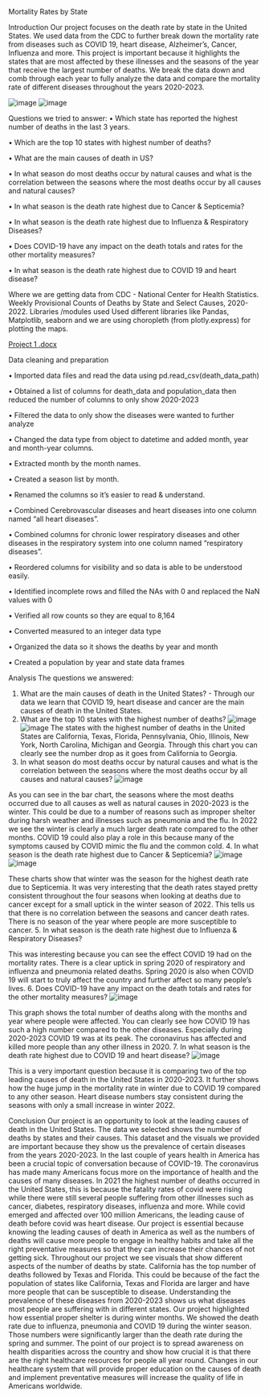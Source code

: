 Mortality Rates by State

Introduction
Our project focuses on the death rate by state in the United States. We used data from the CDC to further break down the mortality rate from diseases such as COVID 19, heart disease, Alzheimer’s, Cancer, Influenza and more. This project is important because it highlights the states that are most affected by these illnesses and the seasons of the year that receive the largest number of deaths. We break the data down and comb through each year to fully analyze the data and compare the mortality rate of different diseases throughout the years 2020-2023. 
 
![image](https://user-images.githubusercontent.com/119899172/219157121-c150b4a5-f9f5-4765-afad-b25d86f302c6.png)
![image](https://user-images.githubusercontent.com/119899172/219157324-e59794f0-6e50-42c2-a386-0182769960b6.png)

Questions we tried to answer:
•	Which state has reported the highest number of deaths in the last 3 years. 

•	Which are the top 10 states with highest number of deaths?

•	What are the main causes of death in US?

•	In what season do most deaths occur by natural causes and what is the correlation between the seasons where the most deaths occur by all causes and natural causes?

•	In what season is the death rate highest due to Cancer & Septicemia?

•	In what season is the death rate highest due to Influenza & Respiratory Diseases?

•	Does COVID-19 have any impact on the death totals and rates for the other mortality measures?

•	In what season is the death rate highest due to COVID 19 and heart disease?

Where we are getting data from
CDC - National Center for Health Statistics. Weekly Provisional Counts of Deaths by State and Select Causes, 2020-2022. 
Libraries /modules used 
Used different libraries like Pandas, Matplotlib, seaborn and we are using choropleth (from plotly.express) for plotting the maps. 

[Project 1 .docx](https://github.com/MaksAndr/Project-1--Group-4/files/10747517/Project.1.docx)

Data cleaning and preparation

•	Imported data files and read the data using pd.read_csv(death_data_path)

•	Obtained a list of columns for death_data and population_data then reduced the number of columns to only show 2020-2023

•	Filtered the data to only show the diseases were wanted to further analyze

•	Changed the data type from object to datetime and added month, year and month-year columns.

•	Extracted month by the month names.

•	Created a season list by month.

•	Renamed the columns so it’s easier to read & understand. 

•	Combined Cerebrovascular diseases and heart diseases into one column named “all heart diseases”.

•	Combined columns for chronic lower respiratory diseases and other diseases in the respiratory system into one column named “respiratory diseases”.

•	Reordered columns for visibility and so data is able to be understood easily.

•	Identified incomplete rows and filled the NAs with 0 and replaced the NaN values with 0

•	Verified all row counts so they are equal to 8,164

•	Converted measured to an integer data type

•	Organized the data so it shows the deaths by year and month

•	Created a population by year and state data frames



Analysis 
The questions we answered:
1.	What are the main causes of death in the United States? - Through our data we learn that COVID 19, heart disease and cancer are the main causes of death in the United States.
2.	What are the top 10 states with the highest number of deaths?
![image](https://user-images.githubusercontent.com/119899172/219157706-ea928fae-b9a7-4f4d-9b30-0a18d4f02f95.png)
![image](https://user-images.githubusercontent.com/119899172/219157852-c66465b7-f43c-41f4-87f2-0107c938d886.png)
The states with the highest number of deaths in the United States are California, Texas, Florida, Pennsylvania, Ohio, Illinois, New York, North Carolina, Michigan and Georgia. Through this chart you can clearly see the number drop as it goes from California to Georgia. 
3.	In what season do most deaths occur by natural causes and what is the correlation between the seasons where the most deaths occur by all causes and natural causes?
 ![image](https://user-images.githubusercontent.com/119899172/219158290-6a6909f7-e97e-48ab-a429-65d14ad1d652.png)

As you can see in the bar chart, the seasons where the most deaths occurred due to all causes as well as natural causes in 2020-2023 is the winter. This could be due to a number of reasons such as improper shelter during harsh weather and illnesses such as pneumonia and the flu. In 2022 we see the winter is clearly a much larger death rate compared to the other months. COVID 19 could also play a role in this because many of the symptoms caused by COVID mimic the flu and the common cold. 
4.	In what season is the death rate highest due to Cancer & Septicemia?
 ![image](https://user-images.githubusercontent.com/119899172/219158432-10e551a4-ba02-45ea-8fe0-22c24131624b.png)
![image](https://user-images.githubusercontent.com/119899172/219158564-f9319f67-463c-49ee-abdc-82c1f96be324.png)

These charts show that winter was the season for the highest death rate due to Septicemia. It was very interesting that the death rates stayed pretty consistent throughout the four seasons when looking at deaths due to cancer except for a small uptick in the winter season of 2022. This tells us that there is no correlation between the seasons and cancer death rates. There is no season of the year where people are more susceptible to cancer.
5.	In what season is the death rate highest due to Influenza & Respiratory Diseases?
 
This was interesting because you can see the effect COVID 19 had on the mortality rates. There is a clear uptick in spring 2020 of respiratory and influenza and pneumonia related deaths. Spring 2020 is also when COVID 19 will start to truly affect the country and further affect so many people’s lives. 
6.	Does COVID-19 have any impact on the death totals and rates for the other mortality measures?
 ![image](https://user-images.githubusercontent.com/119899172/219158728-f30662ee-0b9f-457a-9713-64155be92829.png)

This graph shows the total number of deaths along with the months and year where people were affected. You can clearly see how COVID 19 has such a high number compared to the other diseases. Especially during 2020-2023 COVID 19 was at its peak. The coronavirus has affected and killed more people than any other illness in 2020. 
7.	In what season is the death rate highest due to COVID 19 and heart disease?
![image](https://user-images.githubusercontent.com/119899172/219158849-fa6a9a45-aca7-4e82-bd05-c0df9f0125a7.png)

 
This is a very important question because it is comparing two of the top leading causes of death in the United States in 2020-2023. It further shows how the huge jump in the mortality rate in winter due to COVID 19 compared to any other season. Heart disease numbers stay consistent during the seasons with only a small increase in winter 2022. 

Conclusion 
Our project is an opportunity to look at the leading causes of death in the United States. The data we selected shows the number of deaths by states and their causes. This dataset and the visuals we provided are important because they show us the prevalence of certain diseases from the years 2020-2023. In the last couple of years health in America has been a crucial topic of conversation because of COVID-19. The coronavirus has made many Americans focus more on the importance of health and the causes of many diseases. In 2021 the highest number of deaths occurred in the United States, this is because the fatality rates of covid were rising while there were still several people suffering from other illnesses such as cancer, diabetes, respiratory diseases, influenza and more. While covid emerged and affected over 100 million Americans, the leading cause of death before covid was heart disease. Our project is essential because knowing the leading causes of death in America as well as the numbers of deaths will cause more people to engage in healthy habits and take all the right preventative measures so that they can increase their chances of not getting sick. Throughout our project we see visuals that show different aspects of the number of deaths by state. California has the top number of deaths followed by Texas and Florida. This could be because of the fact the population of states like California, Texas and Florida are larger and have more people that can be susceptible to disease. Understanding the prevalence of these diseases from 2020-2023 shows us what diseases most people are suffering with in different states. Our project highlighted how essential proper shelter is during winter months. We showed the death rate due to influenza, pneumonia and COVID 19 during the winter season. Those numbers were significantly larger than the death rate during the spring and summer. The point of our project is to spread awareness on health disparities across the country and show how crucial it is that there are the right healthcare resources for people all year round. Changes in our healthcare system that will provide proper education on the causes of death and implement preventative measures will increase the quality of life in Americans worldwide.

